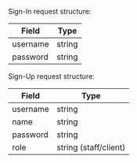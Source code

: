 
Sign-In request structure:

| Field | Type |
| --- | --- |
| username | string |
| password | string |


Sign-Up request structure:

| Field | Type |
| --- | --- |
| username | string |
| name  | string |
| password | string |
| role | string (staff/client) |

